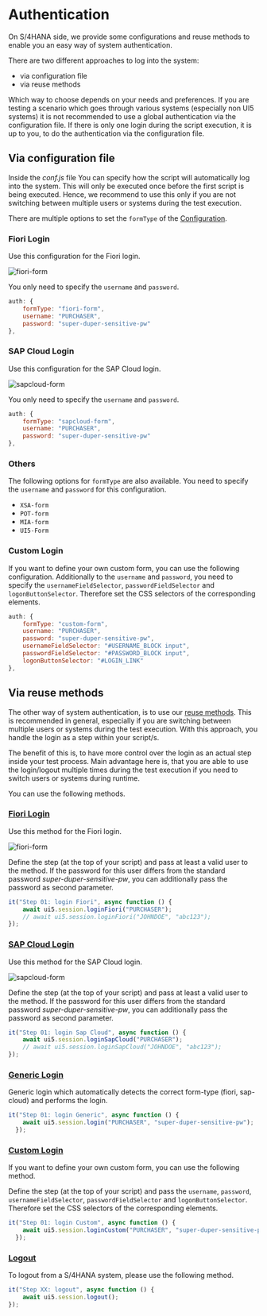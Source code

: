 # Authentication

On S/4HANA side, we provide some configurations and reuse methods to enable you an easy way of system authentication.

There are two different approaches to log into the system:
- via configuration file
- via reuse methods

Which way to choose depends on your needs and preferences. If you are testing a scenario which goes through various systems (especially non UI5 systems) it is not recommended to use a global authentication via the configuration file. If there is only one login during the script execution, it is up to you, to do the authentication via the configuration file.

## Via configuration file
Inside the *conf.js* file You can specify how the script will automatically log into the system. This will only be executed once before the first script is being executed. Hence, we recommend to use this only if you are not switching between multiple users or systems during the test execution.

There are multiple options to set the ```formType``` of the [Configuration](TODO).

### Fiori Login
Use this configuration for the Fiori login.

![fiori-form](../sources/images/fiori_form.PNG)

You only need to specify the ```username``` and ```password```.

```javascript
auth: {
    formType: "fiori-form",
    username: "PURCHASER",
    password: "super-duper-sensitive-pw"
},
```

### SAP Cloud Login
Use this configuration for the SAP Cloud login.

![sapcloud-form](../sources/images/sapCloud_form.PNG)

You only need to specify the ```username``` and ```password```.

```javascript
auth: {
    formType: "sapcloud-form",
    username: "PURCHASER",
    password: "super-duper-sensitive-pw"
},
```

### Others
The following options for ```formType``` are also available. You need to specify the ```username``` and ```password``` for this configuration.
- ```XSA-form```
- ```POT-form```
- ```MIA-form```
- ```UI5-Form```

### Custom Login
If you want to define your own custom form, you can use the following configuration.
Additionally to the ```username``` and ```password```, you need to specify the ```usernameFieldSelector```, ```passwordFieldSelector``` and ```logonButtonSelector```. Therefore set the CSS selectors of the corresponding elements.

```javascript
auth: {
    formType: "custom-form",
    username: "PURCHASER",
    password: "super-duper-sensitive-pw",
    usernameFieldSelector: "#USERNAME_BLOCK input",
    passwordFieldSelector: "#PASSWORD_BLOCK input",
    logonButtonSelector: "#LOGIN_LINK"
},
```

## Via reuse methods
The other way of system authentication, is to use our [reuse methods](../../reuse/doc.md#ui5.common.session). 
This is recommended in general, especially if you are switching between multiple users or systems during the test execution. 
With this approach, you handle the login as a step within your script/s. 

The benefit of this is, to have more control over the login as an actual step inside your test process. 
Main advantage here is, that you are able to use the login/logout multiple times during the test execution if you need to switch users or systems during runtime.

You can use the following methods.

### [Fiori Login](../../reuse/doc.md#ui5.session.loginFiori)
Use this method for the Fiori login.

![fiori-form](../sources/images/fiori_form.PNG)

Define the step (at the top of your script) and pass at least a valid user to the method. 
If the password for this user differs from the standard password *super-duper-sensitive-pw*, you can additionally pass the password as second parameter.

```javascript
it("Step 01: login Fiori", async function () {
    await ui5.session.loginFiori("PURCHASER");
    // await ui5.session.loginFiori("JOHNDOE", "abc123");
});
```

### [SAP Cloud Login](../../reuse/doc.md#ui5.session.loginSapCloud)
Use this method for the SAP Cloud login.

![sapcloud-form](../sources/images/sapCloud_form.PNG)

Define the step (at the top of your script) and pass at least a valid user to the method. 
If the password for this user differs from the standard password *super-duper-sensitive-pw*, you can additionally pass the password as second parameter.

```javascript
it("Step 01: login Sap Cloud", async function () {
    await ui5.session.loginSapCloud("PURCHASER");
    // await ui5.session.loginSapCloud("JOHNDOE", "abc123");
});
```

### [Generic Login](../../reuse/doc.md#ui5.session.login)
Generic login which automatically detects the correct form-type (fiori, sap-cloud) and performs the login.

```javascript
it("Step 01: login Generic", async function () {
    await ui5.session.login("PURCHASER", "super-duper-sensitive-pw");
  });
```

### [Custom Login](../../reuse/doc.md#ui5.session.loginCustom)
If you want to define your own custom form, you can use the following method.

Define the step (at the top of your script) and pass the ```username```, ```password```, ```usernameFieldSelector```, ```passwordFieldSelector``` 
and ```logonButtonSelector```. Therefore set the CSS selectors of the corresponding elements.

```javascript
it("Step 01: login Custom", async function () {
    await ui5.session.loginCustom("PURCHASER", "super-duper-sensitive-pw", "#USERNAME_BLOCK input", "#PASSWORD_BLOCK input", "#LOGIN_LINK");
  });
```

### [Logout](../../reuse/doc.md#ui5.session.logout)
To logout from a S/4HANA system, please use the following method.
```javascript
it("Step XX: logout", async function () {
    await ui5.session.logout();
});
```


